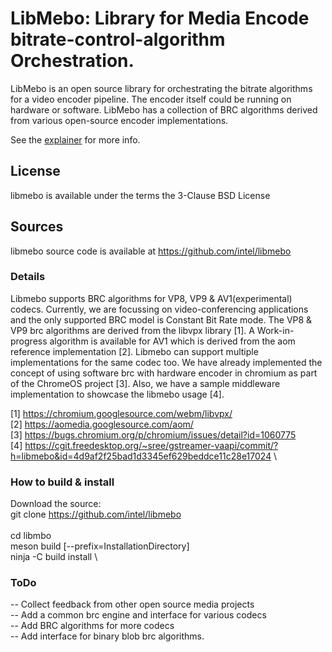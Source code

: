 # LibMebo: Library for Media Encode bitrate-control-algorithm Orchestration.

LibMebo is an open source library for orchestrating the bitrate algorithms for a video encoder pipeline. The encoder itself could be running on hardware or software. LibMebo has a collection of BRC algorithms derived from various open-source encoder implementations.

See the [explainer](https://github.com/intel/libmebo/blob/master/explainer.md) for more info.

## License

libmebo is available under the terms the 3-Clause BSD License

## Sources

libmebo source code is available at <https://github.com/intel/libmebo>

### Details

Libmebo supports BRC algorithms for VP8, VP9 & AV1(experimental) codecs. Currently, we are focussing on video-conferencing applications and the only supported BRC model is Constant Bit Rate mode. The VP8 & VP9 brc algorithms are derived from the libvpx library [1]. A Work-in-progress algorithm is available for AV1 which is derived from the aom reference implementation [2]. Libmebo can support multiple implementations for the same codec too. We have already implemented the concept of using software brc with hardware encoder in chromium as part of the ChromeOS project [3]. Also, we have a sample middleware implementation to showcase the libmebo usage [4].

[1] https://chromium.googlesource.com/webm/libvpx/ \
[2] https://aomedia.googlesource.com/aom/ \
[3] https://bugs.chromium.org/p/chromium/issues/detail?id=1060775 \
[4] https://cgit.freedesktop.org/~sree/gstreamer-vaapi/commit/?h=libmebo&id=4d9af2f25bad1d3345ef629beddce11c28e17024 \

### How to build & install

Download the source: \
  git clone https://github.com/intel/libmebo \
\
cd libmbo\
meson build  [--prefix=InstallationDirectory] \
ninja -C build install \

### ToDo

-- Collect feedback from other open source media projects \
-- Add a common brc engine and interface for various codecs \
-- Add BRC algorithms for more codecs \
-- Add interface for binary blob brc algorithms.
